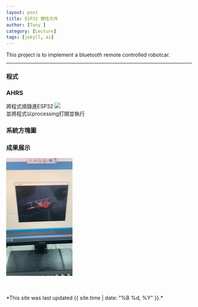 ```yaml
---
layout: post
title: ESP32 慣性元件
author: [Tony ]
category: [Lecture]
tags: [jekyll, ai]
---
```


This project is to implement a bluetooth remote controlled robotcar.

---

### 程式
### AHRS
將程式燒錄進ESP32
![](examples/IMU/MPU6050_DMP6_Teapot/MPU6050_DMP6_Teapot.ino)<br>
並將程式以processing打開並執行

### 系統方塊圖

### 成果展示
![](https://github.com/NENECHINO/MCU-course/blob/main/1_img.gif?raw=true)<br>

<br>
<br>
*This site was last updated {{ site.time | date: "%B %d, %Y" }}.*
